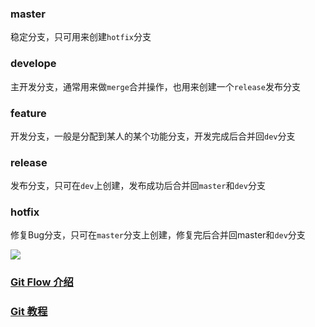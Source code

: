 ### master

稳定分支，只可用来创建`hotfix`分支

### develope

主开发分支，通常用来做`merge`合并操作，也用来创建一个`release`发布分支

### feature

开发分支，一般是分配到某人的某个功能分支，开发完成后合并回`dev`分支

### release

发布分支，只可在`dev`上创建，发布成功后合并回`master`和`dev`分支

### hotfix

修复Bug分支，只可在`master`分支上创建，修复完后合并回master和`dev`分支

![](http://images.cnblogs.com/cnblogs_com/cnblogsfans/771108/o_git-workflow-release-cycle-4maintenance.png)

### [Git Flow 介绍](http://www.cnblogs.com/cnblogsfans/p/5075073.html)

### [Git 教程](https://www.liaoxuefeng.com/wiki/0013739516305929606dd18361248578c67b8067c8c017b000)